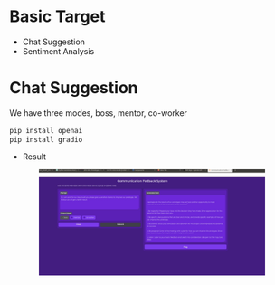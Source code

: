 # Basic Target
- Chat Suggestion
- Sentiment Analysis

# Chat Suggestion
We have three modes, boss, mentor, co-worker
```
pip install openai
pip install gradio
```
- Result

<p align="center">
  <img src="./src/temp.jpg" alt="violet" width = "400">
</p>
